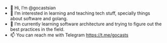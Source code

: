 - 👋 Hi, I’m @gocastsian
- 👀 I’m interested in learning and teaching tech stuff, specially things about software and golang.
- 🌱 I’m currently learning software architecture and trying to figure out the best practices in the field.
- 📫 You can reach me with Telegram https://t.me/gocasts

<!---
gocastsian/gocastsian is a ✨ special ✨ repository because its `README.md` (this file) appears on your GitHub profile.
You can click the Preview link to take a look at your changes.
--->

